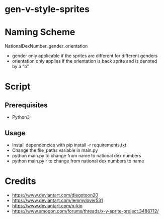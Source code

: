 # gen-v-style-sprites

# Naming Scheme

NationalDexNumber_gender_orientation

- gender only applicable if the sprites are different for different genders
- orientation only applies if the orientation is back sprite and is denoted by a "b"

# Script

## Prerequisites

- Python3

## Usage

- Install dependencies with pip install -r requirements.txt
- Change the file_paths variable in main.py
- python main.py to change from name to national dex numbers
- python main.py r to change from national dex numbers to name

# Credits

- https://www.deviantart.com/diegotoon20
- https://www.deviantart.com/lemmylover531
- https://www.deviantart.com/n-kin
- https://www.smogon.com/forums/threads/x-y-sprite-project.3486712/
